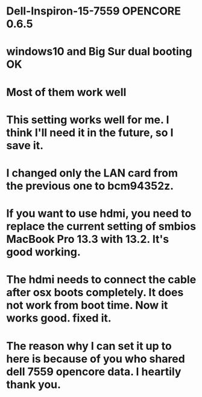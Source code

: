 # Dell-Inspiron-15-7559 OPENCORE 0.6.5  
# windows10 and Big Sur dual booting OK
# Most of them work well
# This setting works well for me. I think I'll need it in the future, so I save it.
# I changed only the LAN card from the previous one to bcm94352z.
# If you want to use hdmi, you need to replace the current setting of smbios MacBook Pro 13.3 with 13.2. It's good working.
# The hdmi needs to connect the cable after osx boots completely. It does not work from boot time. Now it works good. fixed it.
# The reason why I can set it up to here is because of you who shared dell 7559 opencore data. I heartily thank you.
